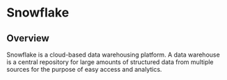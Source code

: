# Snowflake

## Overview

Snowflake is a cloud-based data warehousing platform. A data warehouse is
a central repository for large amounts of structured data from multiple sources for the purpose of easy access and analytics.

